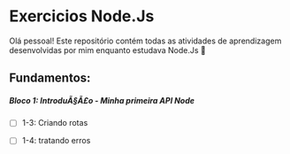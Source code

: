 # Exercicios Node.Js

Olá pessoal! Este repositório contém todas as atividades de aprendizagem desenvolvidas por mim enquanto estudava Node.Js :rocket:

## Fundamentos:

##### Bloco 1: IntroduÃ§Ã£o - Minha primeira API Node

- [ ] 1-3: Criando rotas
- [ ] 1-4: tratando erros

